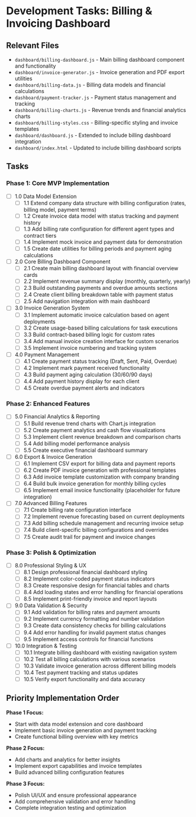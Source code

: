 # Development Tasks: Billing & Invoicing Dashboard

## Relevant Files

- `dashboard/billing-dashboard.js` - Main billing dashboard component and functionality
- `dashboard/invoice-generator.js` - Invoice generation and PDF export utilities
- `dashboard/billing-data.js` - Billing data models and financial calculations
- `dashboard/payment-tracker.js` - Payment status management and tracking
- `dashboard/billing-charts.js` - Revenue trends and financial analytics charts
- `dashboard/billing-styles.css` - Billing-specific styling and invoice templates
- `dashboard/dashboard.js` - Extended to include billing dashboard integration
- `dashboard/index.html` - Updated to include billing dashboard scripts

## Tasks

### Phase 1: Core MVP Implementation

- [ ] 1.0 Data Model Extension
  - [ ] 1.1 Extend company data structure with billing configuration (rates, billing model, payment terms)
  - [ ] 1.2 Create invoice data model with status tracking and payment history
  - [ ] 1.3 Add billing rate configuration for different agent types and contract tiers
  - [ ] 1.4 Implement mock invoice and payment data for demonstration
  - [ ] 1.5 Create date utilities for billing periods and payment aging calculations

- [ ] 2.0 Core Billing Dashboard Component
  - [ ] 2.1 Create main billing dashboard layout with financial overview cards
  - [ ] 2.2 Implement revenue summary display (monthly, quarterly, yearly)
  - [ ] 2.3 Build outstanding payments and overdue amounts sections
  - [ ] 2.4 Create client billing breakdown table with payment status
  - [ ] 2.5 Add navigation integration with main dashboard

- [ ] 3.0 Invoice Generation System
  - [ ] 3.1 Implement automatic invoice calculation based on agent deployments
  - [ ] 3.2 Create usage-based billing calculations for task executions
  - [ ] 3.3 Build contract-based billing logic for custom rates
  - [ ] 3.4 Add manual invoice creation interface for custom scenarios
  - [ ] 3.5 Implement invoice numbering and tracking system

- [ ] 4.0 Payment Management
  - [ ] 4.1 Create payment status tracking (Draft, Sent, Paid, Overdue)
  - [ ] 4.2 Implement mark payment received functionality
  - [ ] 4.3 Build payment aging calculation (30/60/90 days)
  - [ ] 4.4 Add payment history display for each client
  - [ ] 4.5 Create overdue payment alerts and indicators

### Phase 2: Enhanced Features

- [ ] 5.0 Financial Analytics & Reporting
  - [ ] 5.1 Build revenue trend charts with Chart.js integration
  - [ ] 5.2 Create payment analytics and cash flow visualizations
  - [ ] 5.3 Implement client revenue breakdown and comparison charts
  - [ ] 5.4 Add billing model performance analysis
  - [ ] 5.5 Create executive financial dashboard summary

- [ ] 6.0 Export & Invoice Generation
  - [ ] 6.1 Implement CSV export for billing data and payment reports
  - [ ] 6.2 Create PDF invoice generation with professional templates
  - [ ] 6.3 Add invoice template customization with company branding
  - [ ] 6.4 Build bulk invoice generation for monthly billing cycles
  - [ ] 6.5 Implement email invoice functionality (placeholder for future integration)

- [ ] 7.0 Advanced Billing Features
  - [ ] 7.1 Create billing rate configuration interface
  - [ ] 7.2 Implement revenue forecasting based on current deployments
  - [ ] 7.3 Add billing schedule management and recurring invoice setup
  - [ ] 7.4 Build client-specific billing configurations and overrides
  - [ ] 7.5 Create audit trail for payment and invoice changes

### Phase 3: Polish & Optimization

- [ ] 8.0 Professional Styling & UX
  - [ ] 8.1 Design professional financial dashboard styling
  - [ ] 8.2 Implement color-coded payment status indicators
  - [ ] 8.3 Create responsive design for financial tables and charts
  - [ ] 8.4 Add loading states and error handling for financial operations
  - [ ] 8.5 Implement print-friendly invoice and report layouts

- [ ] 9.0 Data Validation & Security
  - [ ] 9.1 Add validation for billing rates and payment amounts
  - [ ] 9.2 Implement currency formatting and number validation
  - [ ] 9.3 Create data consistency checks for billing calculations
  - [ ] 9.4 Add error handling for invalid payment status changes
  - [ ] 9.5 Implement access controls for financial functions

- [ ] 10.0 Integration & Testing
  - [ ] 10.1 Integrate billing dashboard with existing navigation system
  - [ ] 10.2 Test all billing calculations with various scenarios
  - [ ] 10.3 Validate invoice generation across different billing models
  - [ ] 10.4 Test payment tracking and status updates
  - [ ] 10.5 Verify export functionality and data accuracy

## Priority Implementation Order

**Phase 1 Focus:**
- Start with data model extension and core dashboard
- Implement basic invoice generation and payment tracking
- Create functional billing overview with key metrics

**Phase 2 Focus:**
- Add charts and analytics for better insights
- Implement export capabilities and invoice templates
- Build advanced billing configuration features

**Phase 3 Focus:**
- Polish UI/UX and ensure professional appearance
- Add comprehensive validation and error handling
- Complete integration testing and optimization